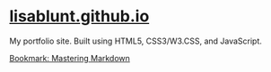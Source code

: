 [lisablunt.github.io](http://lisablunt.github.io)
==============

My portfolio site. Built using HTML5, CSS3/W3.CSS, and JavaScript.

[Bookmark: Mastering Markdown](https://guides.github.com/features/mastering-markdown/)
